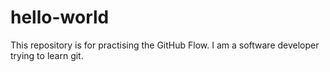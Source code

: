 # hello-world
This repository is for practising the GitHub Flow.
I am a software developer trying to learn git.
